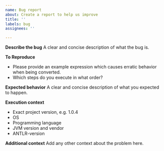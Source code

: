 ```yaml
---
name: Bug report
about: Create a report to help us improve
title: ''
labels: bug
assignees: ''

---
```


**Describe the bug**
A clear and concise description of what the bug is.

**To Reproduce**
 * Please provide an example expression which causes erratic behavior when being converted.
 * Which steps do you execute in what order?

**Expected behavior**
A clear and concise description of what you expected to happen.

**Execution context**
 * Exact project version, e.g. 1.0.4
 * OS
 * Programming language
 * JVM version and vendor
 * ANTLR-version 

**Additional context**
Add any other context about the problem here.
